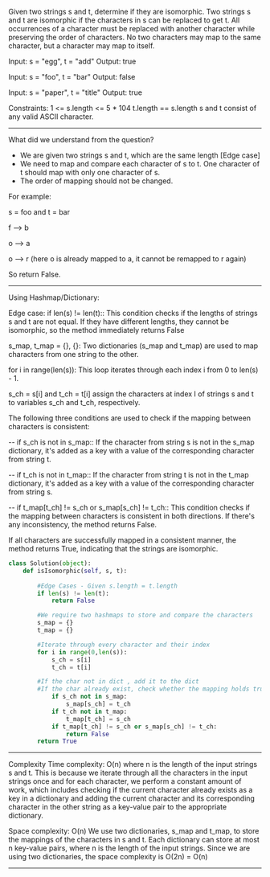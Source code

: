 Given two strings s and t, determine if they are isomorphic.
Two strings s and t are isomorphic if the characters in s can be replaced to get t.
All occurrences of a character must be replaced with another character while preserving the order of characters. No two characters may map to the same character, 
but a character may map to itself.

Input: s = "egg", t = "add"
Output: true

Input: s = "foo", t = "bar"
Output: false

Input: s = "paper", t = "title"
Output: true

Constraints:
1 <= s.length <= 5 * 104
t.length == s.length
s and t consist of any valid ASCII character.
_____________________________________________________________________________________________

What did we understand from the question?

* We are given two strings s and t, which are the same length [Edge case]
* We need to map and compare each character of s to t. One character of t should map with only one character of s.
* The order of mapping should not be changed.

For example:

s = foo and t = bar

f --> b

o --> a

o --> r (here o is already mapped to a, it cannot be remapped to r again)

So return False.
_________________________________________________________________________________________

Using Hashmap/Dictionary:

Edge case: if len(s) != len(t):: 
This condition checks if the lengths of strings s and t are not equal. If they have different lengths, they cannot be isomorphic, so the method immediately returns False

s_map, t_map = {}, {}: Two dictionaries (s_map and t_map) are used to map characters from one string to the other.

for i in range(len(s)):
This loop iterates through each index i from 0 to len(s) - 1.

s_ch = s[i] and t_ch = t[i] assign the characters at index I of strings s and t to variables s_ch and t_ch, respectively.

The following three conditions are used to check if the mapping between characters is consistent:

 -- if s_ch is not in s_map:: If the character from string s is not in the s_map dictionary, it's added as a key with a value of the corresponding character from string t.
 
 -- if t_ch is not in t_map:: If the character from string t is not in the t_map dictionary, it's added as a key with a value of the corresponding character from string s.
 
-- if t_map[t_ch] != s_ch or s_map[s_ch] != t_ch:: This condition checks if the mapping between characters is consistent in both directions. If there's any inconsistency, 
    the method returns False.

If all characters are successfully mapped in a consistent manner, the method returns True, indicating that the strings are isomorphic.

```python
class Solution(object):
    def isIsomorphic(self, s, t):
        
        #Edge Cases - Given s.length = t.length
        if len(s) != len(t):
            return False

        #We require two hashmaps to store and compare the characters
        s_map = {}
        t_map = {}

        #Iterate through every character and their index
        for i in range(0,len(s)):
            s_ch = s[i]
            t_ch = t[i]

        #If the char not in dict , add it to the dict 
        #If the char already exist, check whether the mapping holds true
            if s_ch not in s_map:
                s_map[s_ch] = t_ch
            if t_ch not in t_map:
                t_map[t_ch] = s_ch
            if t_map[t_ch] != s_ch or s_map[s_ch] != t_ch:
                return False
        return True
```
_______________________________________________________________________________

Complexity
Time complexity: O(n)
where n is the length of the input strings s and t. 
This is because we iterate through all the characters in the input strings once and for each character, we perform a constant amount of work, which includes 
checking if the current character already exists as a key in a dictionary and adding the current character and its corresponding character in the other string as a
key-value pair to the appropriate dictionary.

Space complexity: O(n)
We use two dictionaries, s_map and t_map, to store the mappings of the characters in s and t. 
Each dictionary can store at most n key-value pairs, where n is the length of the input strings. 
Since we are using two dictionaries, the space complexity is O(2n) = O(n)

____________________________________________________________________________________________________________
